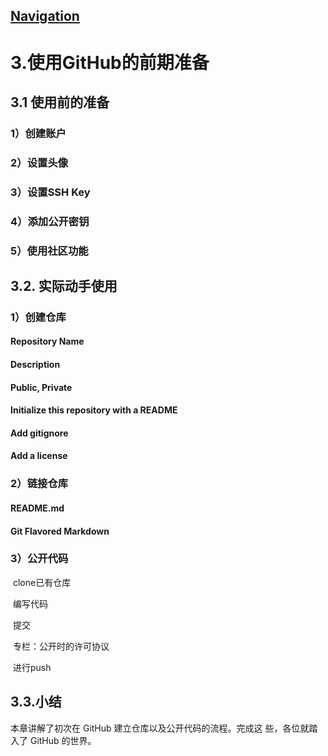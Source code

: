 ## [Navigation](/Users/Gaowei/Projects/GitHub/GitHub入门与实践.md)

# 3.使用GitHub的前期准备

## 3.1 使用前的准备

###   1）创建账户

###   2）设置头像

###   3）设置SSH Key

###   4）添加公开密钥

###   5）使用社区功能

## 3.2. 实际动手使用

###   1）创建仓库

#### 		Repository Name

#### 		Description

#### 		Public, Private

#### 		Initialize this repository with a README

#### 		Add gitignore

#### 	Add a license

###   2）链接仓库

#### 	README.md

#### 	Git Flavored Markdown

###   3）公开代码

​	clone已有仓库

​	编写代码

​	提交

​	专栏：公开时的许可协议

​	进行push

## 3.3.小结

本章讲解了初次在 GitHub 建立仓库以及公开代码的流程。完成这 些，各位就踏入了 GitHub 的世界。